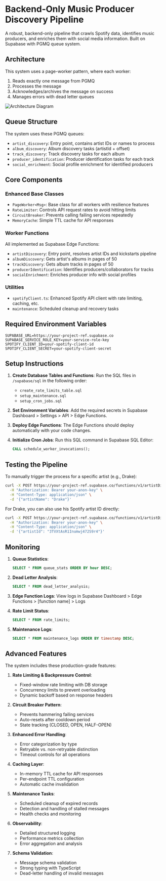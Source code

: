 
# Backend-Only Music Producer Discovery Pipeline

A robust, backend-only pipeline that crawls Spotify data, identifies music producers, and enriches them with social media information. Built on Supabase with PGMQ queue system.

## Architecture

This system uses a page-worker pattern, where each worker:
1. Reads exactly one message from PGMQ
2. Processes the message
3. Acknowledges/archives the message on success
4. Manages errors with dead letter queues

![Architecture Diagram](https://mermaid.ink/svg/pako:eNqNk8tu2zAQRX_FIJtWgGLY3gSlK6doswwMd9GFoYU0ImlSJSnDMPTvHcqO0zRBgHihebiHc-dBvypla1Xl1dHz4GSYiOLlGI9JMAHdooYHDuk0kOuM2Kh2Et_wZFTNsRpzg0EDzlnbfgcX8Clt0L_inmUEe1iu-5_2mdrt0H1TDyja6AGjUXfs5Rmm8k7KaIA8aOGhBhdoAgtJhGglT1BADJZ3PfmsRCOeB5y8XdnfP1cAN9B3CtQhVOTNnJnUXOAXyri0B9VoA9rR5u-JYge2pXnagNe5Mm-NJLLERA5c-kzkvNGxGVuOOzUeAuqbzVQVbY66avBpDpaNBK-cqMl4ZHYAJ5SwwKimmFbhHmw-xKc9ODtTlXwktF0lRduQc5r23b5ht_fU5p5UDE63O4bjDnRHSiJKhPDnHBn-Ap3RwkJuViJrE3UjdSds9APzTKujGPay4wVxF5OjFGM044e2Bmctb49flWGLJvQnypCV-FOu7XSJrDH5XcNJSwrLkJZslE5xeZzCSP45TuLOOd5inerQJm95wXNgW0k4i_wJdRjWRal0_u5l5sxvnc_tf1Cp0lRrpSoJzVkVFAtTLfND09TMXVUs63XZ1L8-NPXq-GE5X31U-ybHGwE=)

## Queue Structure

The system uses these PGMQ queues:
- `artist_discovery`: Entry point, contains artist IDs or names to process
- `album_discovery`: Album discovery tasks (artistId + offset)
- `track_discovery`: Track discovery tasks for each album
- `producer_identification`: Producer identification tasks for each track
- `social_enrichment`: Social profile enrichment for identified producers

## Core Components

### Enhanced Base Classes
- `PageWorker<Msg>`: Base class for all workers with resilience features
- `RateLimiter`: Controls API request rates to avoid hitting limits
- `CircuitBreaker`: Prevents calling failing services repeatedly
- `MemoryCache`: Simple TTL cache for API responses

### Worker Functions
All implemented as Supabase Edge Functions:
- `artistDiscovery`: Entry point, resolves artist IDs and kickstarts pipeline
- `albumDiscovery`: Gets artist's albums in pages of 50
- `trackDiscovery`: Gets album tracks in pages of 50
- `producerIdentification`: Identifies producers/collaborators for tracks
- `socialEnrichment`: Enriches producer info with social profiles

### Utilities
- `spotifyClient.ts`: Enhanced Spotify API client with rate limiting, caching, etc.
- `maintenance`: Scheduled cleanup and recovery tasks

## Required Environment Variables

```
SUPABASE_URL=https://your-project-ref.supabase.co
SUPABASE_SERVICE_ROLE_KEY=your-service-role-key
SPOTIFY_CLIENT_ID=your-spotify-client-id
SPOTIFY_CLIENT_SECRET=your-spotify-client-secret
```

## Setup Instructions

1. **Create Database Tables and Functions**:
   Run the SQL files in `/supabase/sql` in the following order:
   - `create_rate_limits_table.sql`
   - `setup_maintenance.sql`
   - `setup_cron_jobs.sql`

2. **Set Environment Variables**:
   Add the required secrets in Supabase Dashboard > Settings > API > Edge Functions.

3. **Deploy Edge Functions**:
   The Edge Functions should deploy automatically with your code changes.

4. **Initialize Cron Jobs**:
   Run this SQL command in Supabase SQL Editor:
   ```sql
   CALL schedule_worker_invocations();
   ```

## Testing the Pipeline

To manually trigger the process for a specific artist (e.g., Drake):

```bash
curl -X POST https://your-project-ref.supabase.co/functions/v1/artistDiscovery \
  -H "Authorization: Bearer your-anon-key" \
  -H "Content-Type: application/json" \
  -d '{"artistName": "Drake"}'
```

For Drake, you can also use his Spotify artist ID directly:
```bash
curl -X POST https://your-project-ref.supabase.co/functions/v1/artistDiscovery \
  -H "Authorization: Bearer your-anon-key" \
  -H "Content-Type: application/json" \
  -d '{"artistId": "3TVXtAsR1Inumwj472S9r4"}'
```

## Monitoring

1. **Queue Statistics**:
   ```sql
   SELECT * FROM queue_stats ORDER BY hour DESC;
   ```

2. **Dead Letter Analysis**:
   ```sql
   SELECT * FROM dead_letter_analysis;
   ```

3. **Edge Function Logs**:
   View logs in Supabase Dashboard > Edge Functions > [function name] > Logs

4. **Rate Limit Status**:
   ```sql
   SELECT * FROM rate_limits;
   ```

5. **Maintenance Logs**:
   ```sql
   SELECT * FROM maintenance_logs ORDER BY timestamp DESC;
   ```

## Advanced Features

The system includes these production-grade features:

1. **Rate Limiting & Backpressure Control**:
   - Fixed-window rate limiting with DB storage
   - Concurrency limits to prevent overloading
   - Dynamic backoff based on response headers

2. **Circuit Breaker Pattern**:
   - Prevents hammering failing services
   - Auto-resets after cooldown period
   - State tracking (CLOSED, OPEN, HALF-OPEN)

3. **Enhanced Error Handling**:
   - Error categorization by type
   - Retryable vs. non-retryable distinction
   - Timeout controls for all operations

4. **Caching Layer**:
   - In-memory TTL cache for API responses
   - Per-endpoint TTL configuration
   - Automatic cache invalidation

5. **Maintenance Tasks**:
   - Scheduled cleanup of expired records
   - Detection and handling of stalled messages
   - Health checks and monitoring

6. **Observability**:
   - Detailed structured logging
   - Performance metrics collection
   - Error aggregation and analysis

7. **Schema Validation**:
   - Message schema validation
   - Strong typing with TypeScript
   - Dead-letter handling of invalid messages
